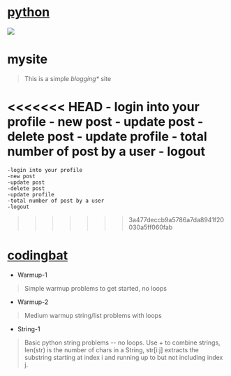 # **[python](https://www.python.org/)**
![](https://res.cloudinary.com/teepublic/image/private/s--snuCCWkh--/t_Preview/b_rgb:191919,c_limit,f_jpg,h_630,q_90,w_630/v1503921169/production/designs/1856074_1.jpg)

# **mysite**
> This is a simple _*blogging**_ site

<<<<<<< HEAD
    - login into your profile
    - new post
    - update post
    - delete post
    - update profile
    - total number of post by a user
    - logout
=======
    -login into your profile
    -new post
    -update post
    -delete post
    -update profile
    -total number of post by a user
    -logout
>>>>>>> 3a477deccb9a5786a7da8941f20030a5ff060fab

# **[codingbat](https://codingbat.com/python)**
- Warmup-1
>Simple warmup problems to get started, no loops

- Warmup-2
>Medium warmup string/list problems with loops

- String-1
>Basic python string problems -- no loops. Use + to combine strings, len(str) is the number of chars in a String, str[i:j] extracts the substring starting at index i and running up to but not including index j.

